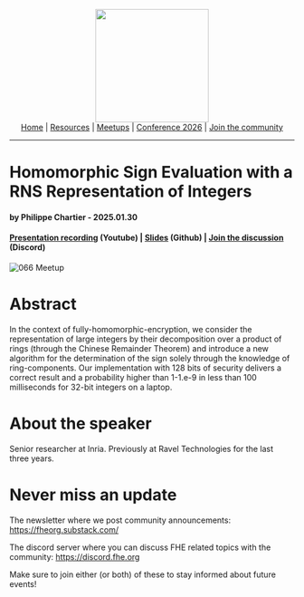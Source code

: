 <!-- Main header navigation -->
<p align="center">
  <img width="200" src="https://user-images.githubusercontent.com/5758427/180978488-db825482-5a58-4c7c-9589-c494a6f0be04.png"><br/>
  <a href="https://fhe-org.github.io">Home</a> | <a href="https://fhe-org.github.io/resources">Resources</a> | <a href="https://fhe-org.github.io/meetups/">Meetups</a> | <a href="https://fhe-org.github.io/conferences/conference-2026/">Conference 2026</a> | <a href="https://fhe-org.github.io/community">Join the community</a>
</p>
<hr/>
<!-- /Main header navigation -->

# Homomorphic Sign Evaluation with a RNS Representation of Integers
#### by Philippe Chartier - 2025.01.30
#### <a href="https://www.youtube.com/watch?v=JXp31FhgSwY&list=PLnbmMskCVh1chnSM8Jjy6Nk3IH6fpn7MM&index=1">Presentation recording</a> (Youtube) | <a href="https://github.com/user-attachments/files/19161165/Talk_FHE-org_30-01-25.pdf">Slides</a> (Github) | <a href="https://discord.fhe.org">Join the discussion</a> (Discord)

![066 Meetup](https://github.com/user-attachments/assets/574a3034-fce1-4ad0-b7c2-456722b9e4a1)

# Abstract

In the context of fully-homomorphic-encryption, we consider the representation of large integers by their decomposition over a product of rings (through the Chinese Remainder Theorem) and introduce a new algorithm for the determination of the sign solely through the knowledge of ring-components. Our implementation with 128 bits of security delivers a correct result and a probability higher than 1-1.e-9 in less than 100 milliseconds for 32-bit integers on a laptop.

# About the speaker

Senior researcher at Inria. Previously at Ravel Technologies for the last three years.

# Never miss an update

The newsletter where we post community announcements: https://fheorg.substack.com/

The discord server where you can discuss FHE related topics with the community: https://discord.fhe.org

Make sure to join either (or both) of these to stay informed about future events!
